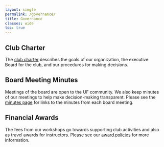 ```yaml
---
layout: single
permalink: /governance/
title: Governance
classes: wide
toc: true
---
```


## Club Charter

The [club charter](https://uf-carpentry.github.io/website/charter/) describes the goals of our organization, the executive Board for the club, and our procedures for making decisions.

## Board Meeting Minutes

Meetings of the board are open to the UF community. We also keep minutes of our meetings to help make decision-making transparent. Please see the [minutes page]({{site.url}}/minutes/) for links to the minutes from each board meeting.

## Financial Awards

The fees from our workshops go towards supporting club activities and also as travel awards for instructors. Please see our [award policies](https://uf-carpentry.github.io/website/awards/) for more information.
